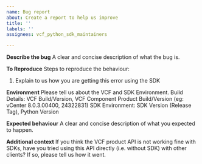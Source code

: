 ```yaml
---
name: Bug report
about: Create a report to help us improve
title: ''
labels: ''
assignees: vcf_python_sdk_maintainers

---
```


**Describe the bug**
A clear and concise description of what the bug is.

**To Reproduce**
Steps to reproduce the behaviour:
1. Explain to us how you are getting this error using the SDK

**Environment**
Please tell us about the VCF and SDK Environment. 
Build Details: VCF Build/Version, VCF Component Product Build/Version (eg: vCenter 8.0.3.00400, 24322831)
SDK Environment: SDK Version (Release Tag), Python Version

**Expected behaviour**
A clear and concise description of what you expected to happen.

**Additional context**
If you think the VCF product API is not working fine with SDKs, have you tried using this API directly (i.e. without SDK) with other clients? If so, please tell us how it went.
